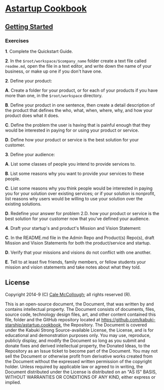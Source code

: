 # [Astartup Cookbook](../readme.md)

## [Getting Started](./readme.md)

### Exercises

**1**. Complete the Quickstart Guide.

**2**. In the `$root/workspace/$company_name` folder create a text file called `readme.md`, open the file in a text editor, and write down the name of your business, or make up one if you don't have one.

**2**. Define your product:

**A**. Create a folder for your product, or for each of your products if you have more than one, in the `$root/workspace` directory.

**B**. Define your product in one sentence, then create a detail description of the product that defines the who, what, when, where, why, and how your product does what it does.

**C**. Define the problem the user is having that is painful enough that they would be interested in paying for or using your product or service.

**D**. Define how your product or service is the best solution for your customer.

**3**. Define your audience:    

**A**. List some classes of people you intend to provide services to.

**B**. List some reasons why you want to provide your services to these people.

**C**. List some reasons why you think people would be interested in paying you for your solution over existing services; or if your solution is nonprofit, list reasons why users would be willing to use your solution over the existing solutions.

**D**. Redefine your answer for problem 2.D. how your product or service is the best solution for your customer now that you've defined your audience.

**4**. Draft your startup's and product's Mission and Vision Statement:

**C**. In the README.md file in the Admin Repo and Product(s) Repo(s), draft Mission and Vision Statements for both the product/service and startup.

**D**. Verify that your missions and visions do not conflict with one another.

**E**. Tell to at least five friends, family members, or fellow students your mission and vision statements and take notes about what they told.

## License

Copyright 2014-9 (C) [Cale McCollough](https://calemccollough.github.io); all rights reserved (R).

This is an open-source document, the Document, that was written by and contains intellectual property. The Document consists of documents, files, source code, technology design files, art, and other content contained this file, folder and the GitHub repository located at <https://github.com/kabuki-starship/astartup.cookbook>, the Repository. The Document is covered under the Kabuki Strong Source-available License, the License, and is for educational and demonstration purposes only. You may use, reproduce, publicly display, and modify the Document so long as you submit and donate fixes and derived intellectual property, the Donated Ideas, to the Repository as an Issue ticket to become part of the Document. You may not sell the Document or otherwise profit from derivative works created from the Document without the expressed written permission of the copyright holder. Unless required by applicable law or agreed to in writing, the Document distributed under the License is distributed on an "AS IS" BASIS, WITHOUT WARRANTIES OR CONDITIONS OF ANY KIND, either express or implied.
